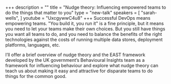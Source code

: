 +++
description = ""
title = "Nudge theory: Influencing empowered teams to do the things that matter to you"
type = "new-talk"
speakers = [
        "sarah-wells",
]
youtube = "UxcgywwC4u8"
+++
Successful DevOps means empowering teams. "You build it, you run it" is a fine principle, but it means you need to let your teams make their own choices. But you still have things you want all teams to do, and you need to balance the benefits of the right technologies against the costs of running multiple data stores, deployment platforms, languages, etc.

I’ll offer a brief overview of nudge theory and the EAST framework developed by the UK government’s Behavioural Insights team as a framework for influencing behaviour and explore what nudge theory can teach us about making it easy and attractive for disparate teams to do things for the common good.